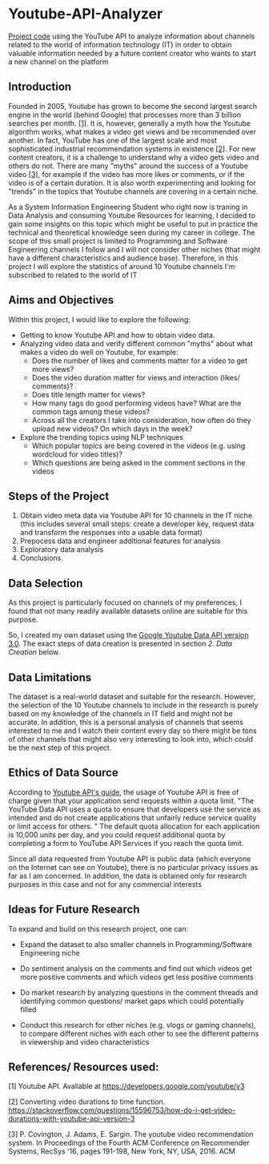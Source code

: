 # Youtube-API-Analyzer
[Project code](youtube_videos_analyzer_EDA.ipynb) using the YouTube API to analyze information about channels
related to the world of information technology (IT) in order to obtain valuable information
needed by a future content creator who wants to start a new channel on the platform


## Introduction

Founded in 2005, Youtube has grown to become the second largest search engine in the world (behind Google) that processes more than 3 billion searches per month. [[1]](https://www.mushroomnetworks.com/infographics/youtube---the-2nd-largest-search-engine-infographic/). It is, however, generally a myth how the Youtube algorithm works, what makes a video get views and be recommended over another. In fact, YouTube has one of the largest scale and most sophisticated industrial recommendation systems in existence [[2]](https://dl.acm.org/doi/10.1145/2959100.2959190). For new content creators, it is a challenge to understand why a video gets video and others do not. There are many "myths" around the success of a Youtube video [[3]](https://vidiq.com/blog/post/5-youtube-algorithm-myths-youtubers-need-to-know-about/), for example if the video has more likes or comments, or if the video is of a certain duration. It is also worth experimenting and looking for "trends" in the topics that Youtube channels are covering in a certain niche.

As a System Information Engineering Student who right now is traning in Data Analysis and consuming Youtube Resources for learning, I decided to gain some insights on this topic which might be useful to put in practice the technical and theoretical knowledge seen during my career in college. The scope of this small project is limited to Programming and Software Engineering channels I follow and I will not consider other niches (that might have a different characteristics and audience base). Therefore, in this project I will explore the statistics of around 10 Youtube channels I'm subscribed to related to the world of IT

## Aims and Objectives

Within this project, I would like to explore the following:

- Getting to know Youtube API and how to obtain video data.
- Analyzing video data and verify different common "myths" about what makes a video do well on Youtube, for example:
    - Does the number of likes and comments matter for a video to get more views?
    - Does the video duration matter for views and interaction (likes/ comments)?
    - Does title length matter for views?
    - How many tags do good performing videos have? What are the common tags among these videos?
    - Across all the creators I take into consideration, how often do they upload new videos? On which days in the week?
- Explore the trending topics using NLP techniques
    - Which popular topics are being covered in the videos (e.g. using wordcloud for video titles)?
    - Which questions are being asked in the comment sections in the videos
 
## Steps of the Project
1. Obtain video meta data via Youtube API for 10 channels in the IT niche (this includes several small steps: create a developer key, request data and transform the responses into a usable data format)
2. Prepocess data and engineer additional features for analysis
3. Exploratory data analysis
4. Conclusions


## Data Selection

As this project is particularly focused on channels of my preferences, I found that not many readily available datasets online are suitable for this purpose. 

So, I created my own dataset using the [Google Youtube Data API version 3.0](https://developers.google.com/youtube/v3). The exact steps of data creation is presented in section *2. Data Creation* below.

## Data Limitations

The dataset is a real-world dataset and suitable for the research. However, the selection of the 10 Youtube channels to include in the research is purely based on my knowledge of the channels in IT field and might not be accurate. In addition, this is a personal analysis of channels that seems interested to me and I watch their content every day so there might be tons of other channels that might also very interesting to look into, which could be the next step of this project.

## Ethics of Data Source

According to [Youtube API's guide](https://developers.google.com/youtube/v3/getting-started), the usage of Youtube API is free of charge given that your application send requests within a quota limit. "The YouTube Data API uses a quota to ensure that developers use the service as intended and do not create applications that unfairly reduce service quality or limit access for others. " The default quota allocation for each application is 10,000 units per day, and you could request additional quota by completing a form to YouTube API Services if you reach the quota limit.

Since all data requested from Youtube API is public data (which everyone on the Internet can see on Youtube), there is no particular privacy issues as far as I am concerned. In addition, the data is obtained only for research purposes in this case and not for any commercial interests

## Ideas for Future Research

To expand and build on this research project, one can:

- Expand the dataset to also smaller channels in Programming/Software Engineering niche

- Do sentiment analysis on the comments and find out which videos get more positive comments and which videos get less positive comments

- Do market research by analyzing questions in the comment threads and identifying common questions/ market gaps which could potentially filled

- Conduct this research for other niches (e.g. vlogs or gaming channels), to compare different niches with each other to see the different patterns in viewership and video characteristics

## References/ Resources used:

[1] Youtube API. Avaliable at https://developers.google.com/youtube/v3

[2] Converting video durations to time function. https://stackoverflow.com/questions/15596753/how-do-i-get-video-durations-with-youtube-api-version-3

[3] P. Covington, J. Adams, E. Sargin. The youtube video recommendation system. In Proceedings of the Fourth ACM Conference on Recommender Systems, RecSys '16, pages 191-198, New York, NY, USA, 2016. ACM
